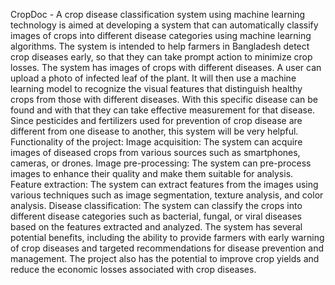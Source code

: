 CropDoc - A crop disease classification system using machine learning technology is aimed at 
developing a system that can automatically classify images of crops into different disease 
categories using machine learning algorithms. The system is intended to help farmers in 
Bangladesh detect crop diseases early, so that they can take prompt action to minimize crop 
losses.
The system has images of crops with different diseases. A user can upload a photo of infected 
leaf of the plant. It will then use a machine learning model to recognize the visual features that 
distinguish healthy crops from those with different diseases. With this specific disease can be 
found and with that they can take effective measurement for that disease. Since pesticides and 
fertilizers used for prevention of crop disease are different from one disease to another, this 
system will be very helpful.
Functionality of the project: 
Image acquisition: The system can acquire images of diseased crops from various sources such 
as smartphones, cameras, or drones.
Image pre-processing: The system can pre-process images to enhance their quality and make 
them suitable for analysis.
Feature extraction: The system can extract features from the images using various techniques 
such as image segmentation, texture analysis, and color analysis.
Disease classification: The system can classify the crops into different disease categories such as 
bacterial, fungal, or viral diseases based on the features extracted and analyzed.
The system has several potential benefits, including the ability to provide farmers with early 
warning of crop diseases and targeted recommendations for disease prevention and management. 
The project also has the potential to improve crop yields and reduce the economic losses 
associated with crop diseases.
